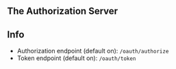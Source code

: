 The Authorization Server
-----------------------

Info
-------
 - Authorization endpoint (default on): ```/oauth/authorize```
 - Token endpoint (default on): ```/oauth/token```

